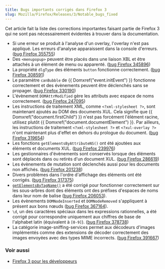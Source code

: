```yaml
---
title: Bugs importants corrigés dans Firefox 3
slug: Mozilla/Firefox/Releases/3/Notable_bugs_fixed
---
```


Cet article fait la liste des corrections importantes faisant partie de Firefox 3 qui ne sont pas nécessairement évidentes à trouver dans la documentation.

- Si une erreur se produit à l'analyse d'un overlay, l'overlay n'est pas appliqué. Les erreurs d'analyse apparaissent dans la console d'erreurs. ([bug Firefox 355755](https://bugzil.la/355755))
- Des `<menupopup>` peuvent être placés dans une liaison XBL et être attachés à un élément de menu ou apparenté. ([bug Firefox 345896](https://bugzil.la/345896))
- La propriété `dlgType` des éléments `button` fonctionne correctement. ([bug Firefox 308591](https://bugzil.la/308591))
- Le paramètre `canBubble` de {{ Domxref("event.initEvent") }} fonctionne correctement et des évènements peuvent être déclenchés sans se propager. ([bug Firefox 330190](https://bugzil.la/330190))
- L'évènement `DOMAttrModified` gère les attributs avec espace de noms correctement. ([bug Firefox 247095](https://bugzil.la/247095))
- Les instructions de traitement XML, comme `<?xml-stylesheet ?>`, sont maintenant ajoutés au DOM des documents XUL. Cela signifie que {{ Domxref("document.firstChild") }} n'est pas forcément l'élément racine, utilisez plutôt {{ Domxref("document.documentElement") }}. Par ailleurs, les instructions de traitement `<?xml-stylesheet ?>` et `<?xul-overlay ?>` n'ont maintenant plus d'effet en dehors du prologue du document. ([bug Firefox 319654](https://bugzil.la/319654))
- Les fonctions `getElementsByAttributeNS()` ont été ajoutées aux éléments et documents XUL. ([bug Firefox 239976](https://bugzil.la/239976))
- Les gestionnaires d'évènements sont conservés lorsque des éléments sont déplacés dans ou retirés d'un document XUL. ([bug Firefox 286619](https://bugzil.la/286619))
- Les évènements de mutation sont déclenchés aussi pour les documents non affichés. ([bug Firefox 201238](https://bugzil.la/201238))
- Divers problèmes dans l'ordre d'affichage des éléments ont été corrigés. ([bug Firefox 317375](https://bugzil.la/317375))
- [`getElementsByTagName()`](/fr/docs/Web/API/Element/getElementsByTagName) a été corrigé pour fonctionner correctement sur les sous-arbres dont des éléments ont des préfixes d'espaces de noms dans leur nom de balise ([bug Firefox 206053](https://bugzil.la/206053)).
- Les évènements `DOMNodeInserted` et `DOMNodeRemoved` s'appliquent à présent aux bons nœuds ([bug Firefox 367164](https://bugzil.la/367164)).
- `\d`, un des caractères spéciaux dans les expressions rationnelles, a été corrigé pour correspondre uniquement aux chiffres de base de l'alphabet latin (équivalent à `[0-9]`). ([bug Firefox 378738](https://bugzil.la/378738))
- La catégorie image-sniffing-services permet aux décodeurs d'images implémentés comme des extensions de décoder correctement des images envoyées avec des types MIME incorrects. ([bug Firefox 391667](https://bugzil.la/391667))

### Voir aussi

- [Firefox 3 pour les développeurs](/fr/Firefox_3_pour_les_développeurs)
